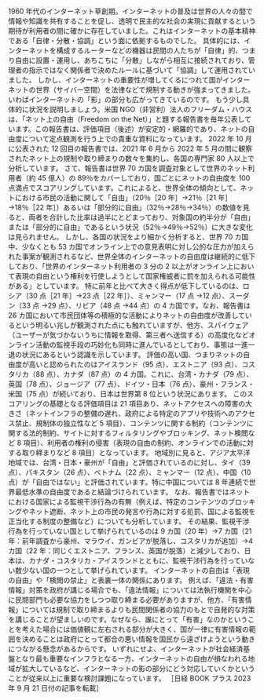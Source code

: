 ###

1960 年代のインターネット草創期。インターネットの普及は世界の人々の間で情報や知識を共有することを促し、透明で民主的な社会の実現に貢献するという期待が利用者の間に確かに存在していました。これはインターネットの基本精神である「自律・分散・協調」という面に依拠するものでした。
具体的には、インターネットを構成するルーターなどの機器は民間の人たちが「自律」的、つまり自由に設置・運用し、あちこちに「分散」しながら相互に接続されており、管理者の指示ではなく関係者で決めたルールに基づいて「協調」して運用されていました。
しかし、インターネットの重要性が増してくるにつれて国がインターネットの世界（サイバー空間）を法律などで規制する動きが強まってきました。
いわばインターネットの「影」の部分も広がってきているのです。
もう少し具体的に状況を説明しましょう。米国 NGO（非営利）法人のフリーダム・ハウスは、「ネット上の自由（Freedom on the Net）」と題する報告書を毎年公表しています。この報告書は、評価項目（後述）が安定的・網羅的であり、ネットの自由度について定点観測を行う上での貴重な資料になっています。
2022 年 10 月に公表された 12 回目の報告書では、2021 年 6 月から 2022 年 5 月の間に観察されたネット上の規制や取り締まりの数々を集約し、各国の専門家 80 人以上で分析しています。
さて、報告書は世界 70 カ国を調査対象として世界のネット利用者（約 45 億人）の 89％をカバーしており、国ごとにネットの自由度を 100 点満点でスコアリングしています。これによると、世界全体の傾向として、ネットにおける市民の活動に関して「自由」（20％［20 年］→21％［21 年］→18％［22 年］）あるいは「部分的に自由」（32％→28％→34％）の数値を見ると、両者を合計した比率は過半にとどまっており、対象国の約半分が「自由」または「部分的に自由」であるという状況（52％→49％→52％）に大きな変化は見られません。
しかし、各国の状況をより細かく分析すると、世界 70 カ国中、少なくとも 53 カ国でオンライン上での意見表明に対し公的な圧力が加えられた事案が観測されるなど、世界全体のインターネットの自由度は継続的に低下しており、「世界のインターネット利用者の 3 分の 2 以上がオンライン上において表現の自由という権利を行使しようとして国家権威者に罰を加えられる可能性がある」としています。
特に前年と比べて大きく得点が低下しているのは、ロシア（30 点［21 年］→23 点［22 年］）、ミャンマー（17 点 →12 点）、スーダン（33 点 →29 点）、リビア（48 点 →44 点）の 4 カ国です。なお、報告書は 26 カ国において市民団体等の積極的な活動によりネットの自由度が改善しているという明るい兆しが観測された点にも触れていますが、他方、スパイウェア（ユーザーが気づかないうちに情報を取得、第三者へ送信する）の高度化などオンライン活動の監視手段の巧妙化も同時に進んでいるとしており、事態は一進一退の状況にあるという認識を示しています。
評価の高い国、つまりネットの自由度が高いと認められたのはアイスランド（95 点）、エストニア（93 点）、コスタリカ（88 点）、カナダ（87 点）の 4 カ国。これに、台湾・カナダ（79 点）、英国（78 点）、ジョージア（77 点）、ドイツ・日本（76 点）、豪州・フランス・米国（75 点）が続いており、日本は世界第 8 位という状況にあります。
このスコアリングの基礎となる評価項目は 21 項目あり、ネットアクセスへの障害の大きさ（ネットインフラの整備の遅れ、政府による特定のアプリや技術へのアクセス禁止、規制体の独立性など 5 項目）、コンテンツに関する制約（コンテンツに関する法的制約、サイトに対するフィルタリングやブロッキング、ネット検閲など 8 項目）、利用者の権利の侵害（表現の自由の制約、オンラインでの活動に対する取り締まりなど 8 項目）となっています。
地域別に見ると、アジア太平洋地域では、台湾・日本・豪州が「自由」と評価されているのに対し、タイ（39 点）、パキスタン（26 点）、ベトナム（22 点）、ミャンマー（12 点）、中国（10 点）が「自由ではない」と評価されています。特に中国については 8 年連続で世界最低水準の自由度であると結論づけられています。
なお、報告書ではネットにおける国家による監視干渉行為の有無（例えば、特定のコンテンツのブロッキングやネット遮断、ネット上の市民の発言や行為に対する処罰、国による監視を正当化する制度の整備など）についても分析しています。
その結果、監視干渉行為を行っていない国として挙げられているのは 9 カ国（20 年）→7 カ国（21 年：前年調査から豪州、マラウイ、ガンビアが脱落し、コスタリカが追加）→4 カ国（22 年：同じくエストニア、フランス、英国が脱落）と減少しており、日本は、カナダ・コスタリカ・アイスランドとともに、監視干渉行為を行っていない数少ない国の一つとして挙げられています。
インターネットの自由は「表現の自由」や「検閲の禁止」と表裏一体の関係にあります。
例えば、「違法・有害情報」対策を政府が講じる場合でも、「違法情報」については法執行機関を中心に民間部門も必要な協力をしつつ取り締まる必要がありますが、他方、「有害情報」については規制で取り締まるよりも民間関係者の協力のもとで自発的な対策を講じることが望ましいのです。なぜなら、誰にとって「有害」なのかということを考えた場合には価値観に左右される部分が大きく、国が一律に有害情報の範囲を決めることは政府にとって都合の悪い情報を国民から遠ざけようという動きにつながる懸念があるからです。
いずれにせよ、インターネットが社会経済基盤となり最も重要なインフラとなる一方、インターネットの自由が損なわれる地域が拡大しているなど、インターネットの影の部分にどう対応していくかということが従来以上に重要な検討課題になっています。
［日経 BOOK プラス 2023 年 9 月 21 日付の記事を転載］
